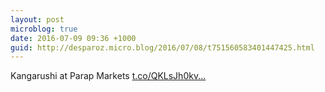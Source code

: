```yaml
---
layout: post
microblog: true
date: 2016-07-09 09:36 +1000
guid: http://desparoz.micro.blog/2016/07/08/t751560583401447425.html
---
```

Kangarushi at Parap Markets [t.co/QKLsJh0kv...](https://t.co/QKLsJh0kvT)
